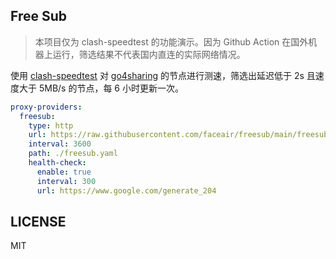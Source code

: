 ## Free Sub

> 本项目仅为 clash-speedtest 的功能演示。因为 Github Action 在国外机器上运行，筛选结果不代表国内直连的实际网络情况。

使用 [clash-speedtest](https://github.com/faceair/clash-speedtest) 对 [go4sharing](https://raw.githubusercontent.com/go4sharing/sub/main/sub.yaml) 的节点进行测速，筛选出延迟低于 2s 且速度大于 5MB/s 的节点，每 6 小时更新一次。

```yaml
proxy-providers:
  freesub:
    type: http
    url: https://raw.githubusercontent.com/faceair/freesub/main/freesub.yaml
    interval: 3600
    path: ./freesub.yaml
    health-check:
      enable: true
      interval: 300
      url: https://www.google.com/generate_204
```

## LICENSE

MIT
